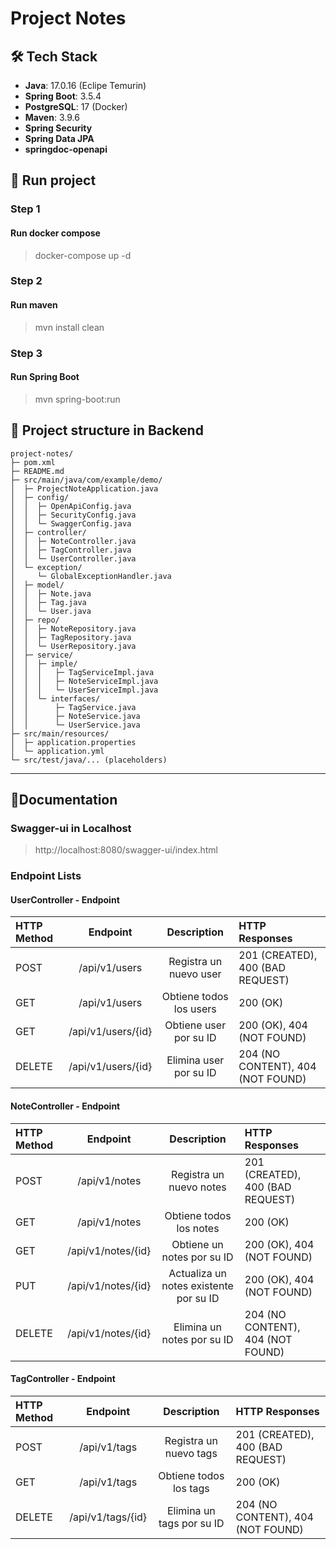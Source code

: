 # Project Notes

## 🛠 Tech Stack
- **Java**: 17.0.16 (Eclipe Temurin)
- **Spring Boot**: 3.5.4
- **PostgreSQL**: 17 (Docker)
- **Maven**: 3.9.6
- **Spring Security**
- **Spring Data JPA**
- **springdoc-openapi**

## 🚀 Run project
  ### Step 1
  #### Run docker compose 
  > docker-compose up -d
  
  ### Step 2
  #### Run maven 
  > mvn install clean

  ### Step 3
  #### Run Spring Boot
  > mvn spring-boot:run

## 🧱 Project structure in Backend
```
project-notes/
├─ pom.xml
├─ README.md
├─ src/main/java/com/example/demo/
│  ├─ ProjectNoteApplication.java
│  ├─ config/
│  │  ├─ OpenApiConfig.java
│  │  ├─ SecurityConfig.java
│  │  └─ SwaggerConfig.java
│  ├─ controller/
│  │  ├─ NoteController.java
│  │  ├─ TagController.java
│  │  └─ UserController.java
│  └─ exception/
│     └─ GlobalExceptionHandler.java
│  ├─ model/
│  │  ├─ Note.java
│  │  ├─ Tag.java
│  │  └─ User.java
│  ├─ repo/
│  │  ├─ NoteRepository.java
│  │  ├─ TagRepository.java
│  │  └─ UserRepository.java
│  ├─ service/
│  │  ├─ imple/
│  │  │   ├─ TagServiceImpl.java
│  │  │   ├─ NoteServiceImpl.java
│  │  │   └─ UserServiceImpl.java
│  │  └─ interfaces/
│  │      ├─ TagService.java
│  │      ├─ NoteService.java
│  │      └─ UserService.java
├─ src/main/resources/
│  ├─ application.properties
│  └─ application.yml
└─ src/test/java/... (placeholders)
```

---

## 📃Documentation
### Swagger-ui in Localhost
> http://localhost:8080/swagger-ui/index.html
### Endpoint Lists
#### UserController - Endpoint
| HTTP Method | Endpoint | Description |  HTTP Responses |
| :---         |     :---:      |          :---: |          :--- |
| POST   | /api/v1/users     | Registra un nuevo user    | 201 (CREATED), 400 (BAD REQUEST) |
| GET     | /api/v1/users       | Obtiene todos los users      | 200 (OK) |
| GET     | /api/v1/users/{id}       | Obtiene user por su ID      | 200 (OK), 404 (NOT FOUND) |
| DELETE     | /api/v1/users/{id}       | Elimina user por su ID      |  204 (NO CONTENT), 404 (NOT FOUND) |

#### NoteController - Endpoint
| HTTP Method | Endpoint | Description |  HTTP Responses |
| :---         |     :---:      |          :---: |          :--- |
| POST   | /api/v1/notes     | Registra un nuevo notes    | 201 (CREATED), 400 (BAD REQUEST) |
| GET     | /api/v1/notes       | Obtiene todos los notes      | 200 (OK) |
| GET     | /api/v1/notes/{id}       | Obtiene un notes por su ID      | 200 (OK), 404 (NOT FOUND) |
| PUT     | /api/v1/notes/{id}       | Actualiza un notes existente por su ID      | 200 (OK), 404 (NOT FOUND) |
| DELETE     | /api/v1/notes/{id}       | Elimina un notes por su ID      |  204 (NO CONTENT), 404 (NOT FOUND) |

#### TagController - Endpoint
| HTTP Method | Endpoint | Description |  HTTP Responses |
| :---         |     :---:      |          :---: |          :--- |
| POST   | /api/v1/tags     | Registra un nuevo tags    | 201 (CREATED), 400 (BAD REQUEST) |
| GET     | /api/v1/tags       | Obtiene todos los tags      | 200 (OK) |
| DELETE     | /api/v1/tags/{id}       | Elimina un tags por su ID      |  204 (NO CONTENT), 404 (NOT FOUND) |

